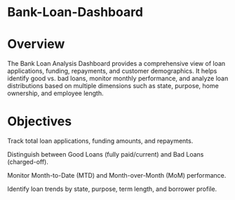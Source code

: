 # Bank-Loan-Dashboard
# Overview
The Bank Loan Analysis Dashboard provides a comprehensive view of loan applications, funding, repayments, and customer demographics. It helps identify good vs. bad loans, monitor monthly performance, and analyze loan distributions based on multiple dimensions such as state, purpose, home ownership, and employee length.

# Objectives
Track total loan applications, funding amounts, and repayments.

Distinguish between Good Loans (fully paid/current) and Bad Loans (charged-off).

Monitor Month-to-Date (MTD) and Month-over-Month (MoM) performance.

Identify loan trends by state, purpose, term length, and borrower profile.
